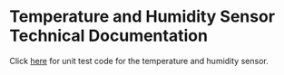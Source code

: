 # Temperature and Humidity Sensor Technical Documentation

Click [here]() for unit test code for the temperature and humidity sensor. 
